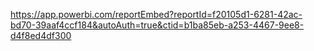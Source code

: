 https://app.powerbi.com/reportEmbed?reportId=f20105d1-6281-42ac-bd70-39aaf4ccf184&autoAuth=true&ctid=b1ba85eb-a253-4467-9ee8-d4f8ed4df300
